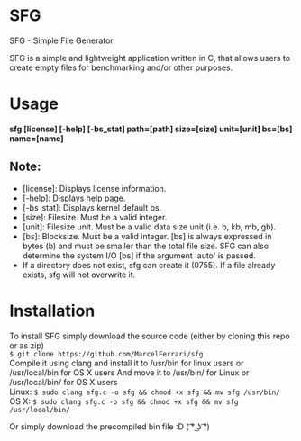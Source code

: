 # SFG
SFG - Simple File Generator

SFG is a simple and lightweight application written in C, that allows users to create empty files for benchmarking and/or other purposes.

# Usage
__sfg [license] [-help] [-bs_stat] path=[path] size=[size] unit=[unit] bs=[bs] name=[name]__

## Note:
* [license]: Displays license information.
* [-help]: Displays help page.
* [-bs_stat]: Displays kernel default bs.
* [size]: Filesize. Must be a valid integer.
* [unit]: Filesize unit. Must be a valid data size unit (i.e. b, kb, mb, gb).
* [bs]: Blocksize. Must be a valid integer. [bs] is always expressed in bytes (b) and must be smaller than the total file size. SFG can also determine the system I/O [bs] if the argument 'auto' is passed.
* If a directory does not exist, sfg can create it (0755). If a file already exists, sfg will not overwrite it.

# Installation
To install SFG simply download the source code (either by cloning this repo or as zip)<br/>
```$ git clone https://github.com/MarcelFerrari/sfg```<br>
Compile it using clang and install it to /usr/bin for linux users or /usr/local/bin for OS X users
And move it to /usr/bin/ for Linux or /usr/local/bin/ for OS X users<br>
Linux: ```$ sudo clang sfg.c -o sfg && chmod +x sfg && mv sfg /usr/bin/```<br>
OS X: ```$ sudo clang sfg.c -o sfg && chmod +x sfg && mv sfg /usr/local/bin/```<br>

Or simply download the precompiled bin file :D
( ͡° ͜ʖ ͡°)
